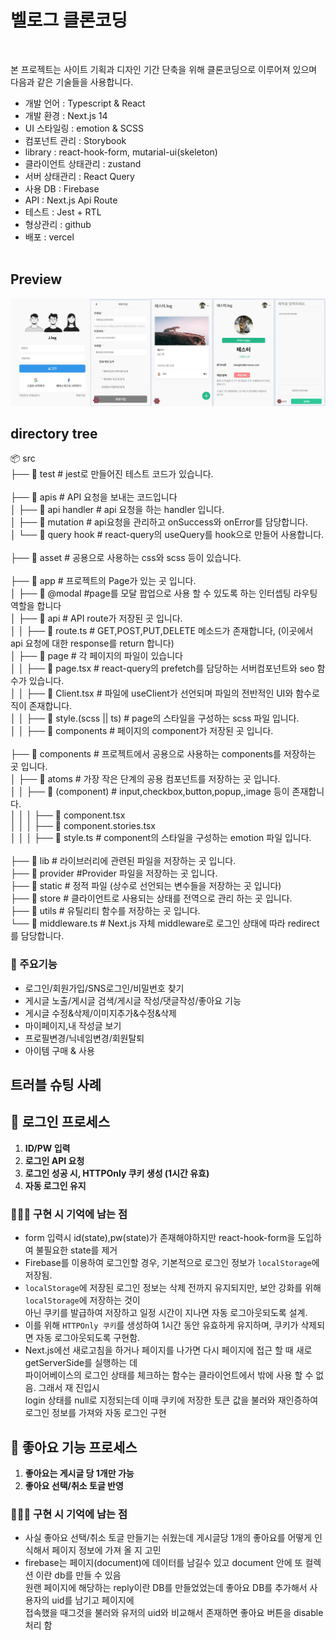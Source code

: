 # 벨로그 클론코딩

<br />

본 프로젝트는 사이트 기획과 디자인 기간 단축을 위해 클론코딩으로 이루어져 있으며 다음과 같은 기술들을 사용합니다.

- 개발 언어 : Typescript & React
- 개발 환경 : Next.js 14
- UI 스타일링 : emotion & SCSS
- 컴포넌트 관리 : Storybook
- library : react-hook-form, mutarial-ui(skeleton)
- 클라이언트 상태관리 : zustand
- 서버 상태관리 : React Query
- 사용 DB : Firebase
- API : Next.js Api Route
- 테스트 : Jest + RTL
- 형상관리 : github
- 배포 : vercel
  <br />
  <br />

## Preview

  <img src="./public/images/preview.jpg" alt="" />

## directory tree

📦 src<br />
├── 📂 test # jest로 만들어진 테스트 코드가 있습니다.<br />
<br />
├── 📂 apis # API 요청을 보내는 코드입니다<br />
│ ├── 📄 api handler # api 요청을 하는 handler 입니다.<br />
│ ├── 📄 mutation # api요청을 관리하고 onSuccess와 onError를 담당합니다.<br />
│ └── 📄 query hook # react-query의 useQuery를 hook으로 만들어 사용합니다.<br />
<br />
├── 📂 asset # 공용으로 사용하는 css와 scss 등이 있습니다.<br />
<br />
├── 📂 app # 프로젝트의 Page가 있는 곳 입니다.<br />
│ ├── 📂 @modal #page를 모달 팝업으로 사용 할 수 있도록 하는 인터셉팅 라우팅 역할을 합니다<br />
│ ├── 📂 api # API route가 저장된 곳 입니다.<br />
│ │ ├── 📄 route.ts # GET,POST,PUT,DELETE 메소드가 존재합니다,
(이곳에서 api 요청에 대한 response를 return 합니다)<br />
│ ├── 📂 page # 각 페이지의 파일이 있습니다<br />
│ │ ├── 📄 page.tsx # react-query의 prefetch를 담당하는 서버컴포넌트와 seo 함수가 있습니다.<br />
│ │ ├── 📄 Client.tsx # 파일에 useClient가 선언되며 파일의 전반적인 UI와 함수로직이 존재합니다.<br />
│ │ ├── 📄 style.(scss || ts) # page의 스타일을 구성하는 scss 파일 입니다.<br />
│ │ ├── 📂 components # 페이지의 component가 저장된 곳 입니다.<br />
<br />
├── 📂 components # 프로젝트에서 공용으로 사용하는 components를 저장하는 곳 입니다.<br />
│ ├── 📂 atoms # 가장 작은 단계의 공용 컴포넌트를 저장하는 곳 입니다.<br />
│ │ ├── 📂 (component) # input,checkbox,button,popup,,image 등이 존재합니다.<br />
│ │ │ ├── 📄 component.tsx<br />
│ │ │ ├── 📄 component.stories.tsx<br />
│ │ │ ├── 📄 style.ts # component의 스타일을 구성하는 emotion 파일 입니다.<br />
<br />
├── 📂 lib # 라이브러리에 관련된 파일을 저장하는 곳 입니다.<br />
├── 📂 provider #Provider 파일을 저장하는 곳 입니다.</br >
├── 📂 static # 정적 파일 (상수로 선언되는 변수들을 저장하는 곳 입니다)<br />
├── 📂 store # 클라이언트로 사용되는 상태를 전역으로 관리 하는 곳 입니다.<br />
├── 📂 utils # 유틸리티 함수를 저장하는 곳 입니다.<br />
└── 📄 middleware.ts # Next.js 자체 middleware로 로그인 상태에 따라 redirect를 담당합니다.

### 📌 주요기능

- 로그인/회원가입/SNS로그인/비밀번호 찾기
- 게시글 노출/게시글 검색/게시글 작성/댓글작성/좋아요 기능
- 게시글 수정&삭제/이미지추가&수정&삭제
- 마이페이지,내 작성글 보기
- 프로필변경/닉네임변경/회원탈퇴
- 아이템 구매 & 사용

## 트러블 슈팅 사례

## 📌 로그인 프로세스

1. **ID/PW 입력**
2. **로그인 API 요청**
3. **로그인 성공 시, HTTPOnly 쿠키 생성 (1시간 유효)**
4. **자동 로그인 유지**

### 🧑🏻‍💻 구현 시 기억에 남는 점

- form 입력시 id(state),pw(state)가 존재해야하지만 react-hook-form을 도입하여 불필요한 state를 제거
- Firebase를 이용하여 로그인할 경우, 기본적으로 로그인 정보가 `localStorage`에 저장됨.
- `localStorage`에 저장된 로그인 정보는 삭제 전까지 유지되지만, 보안 강화를 위해 `localStorage`에 저장하는 것이<br />아닌 쿠키를 발급하여 저장하고 일정 시간이 지나면 자동 로그아웃되도록 설계.
- 이를 위해 `HTTPOnly 쿠키`를 생성하여 1시간 동안 유효하게 유지하며, 쿠키가 삭제되면 자동 로그아웃되도록 구현함.
- Next.js에선 새로고침을 하거나 페이지를 나가면 다시 페이지에 접근 할 때 새로 getServerSide를 실행하는 데<br />
  파이어베이스의 로그인 상태를 체크하는 함수는 클라이언트에서 밖에 사용 할 수 없음. 그래서 재 진입시<br />login 상태를 null로 지정되는데 이때 쿠키에 저장한 토큰 값을 불러와 재인증하여 로그인 정보를 가져와 자동 로그인 구현

## 📌 좋아요 기능 프로세스

1. **좋아요는 게시글 당 1개만 가능**
2. **좋아요 선택/취소 토글 반영**

### 🧑🏻‍💻 구현 시 기억에 남는 점

- 사실 좋아요 선택/취소 토글 만들기는 쉬웠는데 게시글당 1개의 좋아요를 어떻게 인식해서 페이지 정보에 가져 올 지 고민
- firebase는 페이지(document)에 데이터를 남길수 있고 document 안에 또 컬렉션 이란 db를 만들 수 있음<br /> 원랜 페이지에 해당하는 reply이란 DB를 만들었었는데 좋아요 DB를 추가해서 사용자의 uid를 남기고 페이지에<br />접속했을 때그것을 불러와 유저의 uid와 비교해서 존재하면 좋아요 버튼을 disable 처리 함
